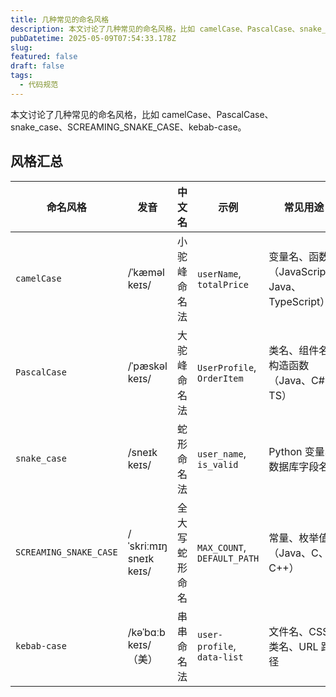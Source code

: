 ```yaml
---
title: 几种常见的命名风格
description: 本文讨论了几种常见的命名风格，比如 camelCase、PascalCase、snake_case、SCREAMING_SNAKE_CASE、kebab-case。
pubDatetime: 2025-05-09T07:54:33.178Z
slug: 
featured: false
draft: false
tags:
  - 代码规范
---
```


本文讨论了几种常见的命名风格，比如 camelCase、PascalCase、snake_case、SCREAMING_SNAKE_CASE、kebab-case。

## 风格汇总

| 命名风格                   | 发音                     | 中文名     | 示例                          | 常见用途                                |
|------------------------|------------------------|---------|-----------------------------|-------------------------------------|
| `camelCase`            | /ˈkæməl keɪs/          | 小驼峰命名法  | `userName`, `totalPrice`    | 变量名、函数名（JavaScript、Java、TypeScript） |
| `PascalCase`           | /ˈpæskəl keɪs/         | 大驼峰命名法  | `UserProfile`, `OrderItem`  | 类名、组件名、构造函数（Java、C#、TS）             |
| `snake_case`           | /sneɪk keɪs/           | 蛇形命名法   | `user_name`, `is_valid`     | Python 变量、数据库字段名                    |
| `SCREAMING_SNAKE_CASE` | /ˈskriːmɪŋ sneɪk keɪs/ | 全大写蛇形命名 | `MAX_COUNT`, `DEFAULT_PATH` | 常量、枚举值（Java、C、C++）                  |
| `kebab-case`           | /kəˈbɑːb keɪs/（美）      | 串串命名法   | `user-profile`, `data-list` | 文件名、CSS 类名、URL 路径                   |
